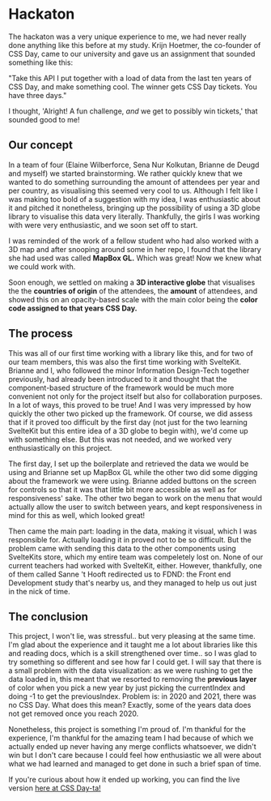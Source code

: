 # Hackaton

The hackaton was a very unique experience to me, we had never really done anything like this before at my study. Krijn Hoetmer, the co-founder of CSS Day, came to our university and gave us an assignment that sounded something like this:

"Take this API I put together with a load of data from the last ten years of CSS Day, and make something cool. The winner gets CSS Day tickets. You have three days."

I thought, 'Alright! A fun challenge, _and_ we get to possibly win tickets,' that sounded good to me!

## Our concept

In a team of four (Elaine Wilberforce, Sena Nur Kolkutan, Brianne de Deugd and myself) we started brainstorming. We rather quickly knew that we wanted to do something surrounding the amount of attendees per year and per country, as visualising this seemed very cool to us. Although I felt like I was making too bold of a suggestion with my idea, I was enthusiastic about it and pitched it nonetheless, bringing up the possibility of using a 3D globe library to visualise this data very literally. Thankfully, the girls I was working with were very enthusiastic, and we soon set off to start.

I was reminded of the work of a fellow student who had also worked with a 3D map and after snooping around some in her repo, I found that the library she had used was called **MapBox GL.** Which was great! Now we knew what we could work with.

Soon enough, we settled on making a **3D interactive globe** that visualises the the **countries of origin** of the attendees, the **amount** of attendees, and showed this on an opacity-based scale with the main color being the **color code assigned to that years CSS Day.**

## The process
This was all of our first time working with a library like this, and for two of our team members, this was also the first time working with SvelteKit. Brianne and I, who followed the minor Information Design-Tech together previously, had already been introduced to it and thought that the component-based structure of the framework would be much more convenient not only for the project itself but also for collaboration purposes. In a lot of ways, this proved to be true! And I was very impressed by how quickly the other two picked up the framework. Of course, we did assess that if it proved too difficult by the first day (not just for the two learning SvelteKit but this entire idea of a 3D globe to begin with), we'd come up with something else. But this was not needed, and we worked very enthusiastically on this project.

The first day, I set up the boilerplate and retrieved the data we would be using and Brianne set up MapBox GL while the other two did some digging about the framework we were using. Brianne added buttons on the screen for controls so that it was that little bit more accessible as well as for responsiveness' sake. The other two began to work on the menu that would actually allow the user to switch between years, and kept responsiveness in mind for this as well, which looked great!

Then came the main part: loading in the data, making it visual, which I was responsible for. Actually loading it in proved not to be so difficult. But the problem came with sending this data to the other components using SvelteKits store, which my entire team was compeletely lost on. None of our current teachers had worked with SvelteKit, either. However, thankfully, one of them called Sanne 't Hooft redirected us to FDND: the Front end Development study that's nearby us, and they managed to help us out just in the nick of time.

## The conclusion

This project, I won't lie, was stressful.. but very pleasing at the same time. I'm glad about the experience and it taught me a lot about libraries like this and reading docs, which is a skill strengthened over time.. so I was glad to try something so different and see how far I could get. I will say that there is a small problem with the data visualization: as we were rushing to get the data loaded in, this meant that we resorted to removing the **previous layer** of color when you pick a new year by just picking the currentIndex and doing -1 to get the previousIndex. Problem is: in 2020 and 2021, there was no CSS Day. What does this mean? Exactly, some of the years data does not get removed once you reach 2020.

Nonetheless, this project is something I'm proud of. I'm thankful for the experience, I'm thankful for the amazing team I had because of which we actually ended up never having any merge conflicts whatsoever, we didn't win but I don't care because I could feel how enthusiastic we all were about what we had learned and managed to get done in such a brief span of time.

If you're curious about how it ended up working, you can find the live version [here at CSS Day-ta!](https://cssdayta.vercel.app/)
